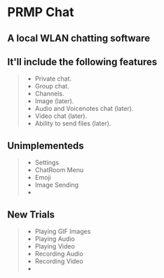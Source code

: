 # **PRMP Chat**

## A local WLAN chatting software

## It'll include the following features

> * Private chat.
> * Group chat.
> * Channels.
> * Image (later).
> * Audio and Voicenotes chat (later).
> * Video chat (later).
> * Ability to send files (later).

## Unimplementeds
> * Settings
> * ChatRoom Menu
> * Emoji
> * Image Sending
> * 

## New Trials
> * Playing GIF Images
> * Playing Audio
> * Playing Video
> * Recording Audio
> * Recording Video
> * 